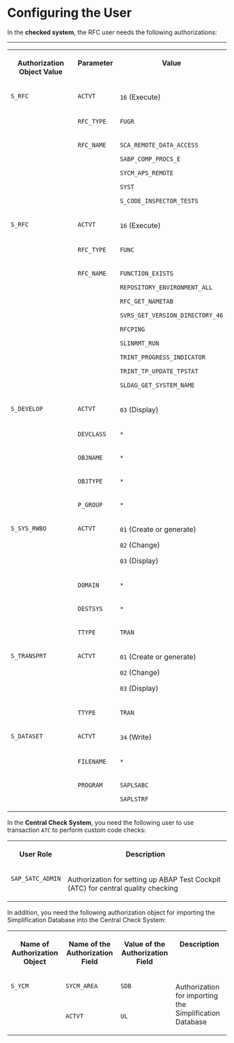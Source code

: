 <!-- loioe1605a17fb7b4e8b851da8f000f5a30c -->

# Configuring the User



In the **checked system**, the RFC user needs the following authorizations:

****


<table>
<tr>
<th valign="top">

Authorization Object Value



</th>
<th valign="top">

Parameter



</th>
<th valign="top">

Value



</th>
</tr>
<tr>
<td valign="top" rowspan="3">

`S_RFC`



</td>
<td valign="top">

`ACTVT`



</td>
<td valign="top">

`16` \(Execute\)



</td>
</tr>
<tr>
<td valign="top">

`RFC_TYPE`



</td>
<td valign="top">

`FUGR`



</td>
</tr>
<tr>
<td valign="top">

`RFC_NAME`



</td>
<td valign="top">

`SCA_REMOTE_DATA_ACCESS`

`SABP_COMP_PROCS_E`

`SYCM_APS_REMOTE`

`SYST`

`S_CODE_INSPECTOR_TESTS`



</td>
</tr>
<tr>
<td valign="top" rowspan="3">

`S_RFC`



</td>
<td valign="top">

`ACTVT`



</td>
<td valign="top">

`16` \(Execute\)



</td>
</tr>
<tr>
<td valign="top">

`RFC_TYPE`



</td>
<td valign="top">

`FUNC`



</td>
</tr>
<tr>
<td valign="top">

`RFC_NAME`



</td>
<td valign="top">

`FUNCTION_EXISTS`

`REPOSITORY_ENVIRONMENT_ALL`

`RFC_GET_NAMETAB`

`SVRS_GET_VERSION_DIRECTORY_46`

`RFCPING`

`SLINRMT_RUN`

`TRINT_PROGRESS_INDICATOR`

`TRINT_TP_UPDATE_TPSTAT`

`SLDAG_GET_SYSTEM_NAME`



</td>
</tr>
<tr>
<td valign="top" rowspan="5">

`S_DEVELOP`



</td>
<td valign="top">

`ACTVT`



</td>
<td valign="top">

`03` \(Display\)



</td>
</tr>
<tr>
<td valign="top">

`DEVCLASS`



</td>
<td valign="top">

`*`



</td>
</tr>
<tr>
<td valign="top">

`OBJNAME`



</td>
<td valign="top">

`*`



</td>
</tr>
<tr>
<td valign="top">

`OBJTYPE`



</td>
<td valign="top">

`*`



</td>
</tr>
<tr>
<td valign="top">

`P_GROUP`



</td>
<td valign="top">

`*`



</td>
</tr>
<tr>
<td valign="top" rowspan="4">

`S_SYS_RWBO`



</td>
<td valign="top">

`ACTVT`



</td>
<td valign="top">

`01` \(Create or generate\)

`02` \(Change\)

`03` \(Display\)



</td>
</tr>
<tr>
<td valign="top">

`DOMAIN`



</td>
<td valign="top">

`*`



</td>
</tr>
<tr>
<td valign="top">

`DESTSYS`



</td>
<td valign="top">

`*`



</td>
</tr>
<tr>
<td valign="top">

`TTYPE`



</td>
<td valign="top">

`TRAN`



</td>
</tr>
<tr>
<td valign="top" rowspan="2">

`S_TRANSPRT`



</td>
<td valign="top">

`ACTVT`



</td>
<td valign="top">

`01` \(Create or generate\)

`02` \(Change\)

`03` \(Display\)



</td>
</tr>
<tr>
<td valign="top">

`TTYPE`



</td>
<td valign="top">

`TRAN`



</td>
</tr>
<tr>
<td valign="top" rowspan="3">

`S_DATASET`



</td>
<td valign="top">

`ACTVT`



</td>
<td valign="top">

`34` \(Write\)



</td>
</tr>
<tr>
<td valign="top">

`FILENAME`



</td>
<td valign="top">

`*`



</td>
</tr>
<tr>
<td valign="top">

`PROGRAM`



</td>
<td valign="top">

`SAPLSABC`

`SAPLSTRF`



</td>
</tr>
</table>



In the **Central Check System**, you need the following user to use transaction `ATC` to perform custom code checks:


<table>
<tr>
<th valign="top">

User Role



</th>
<th valign="top">

Description



</th>
</tr>
<tr>
<td valign="top">

`SAP_SATC_ADMIN` 



</td>
<td valign="top">

Authorization for setting up ABAP Test Cockpit \(ATC\) for central quality checking



</td>
</tr>
</table>

In addition, you need the following authorization object for importing the Simplification Database into the Central Check System:


<table>
<tr>
<th valign="top">

Name of Authorization Object



</th>
<th valign="top">

Name of the Authorization Field



</th>
<th valign="top">

Value of the Authorization Field



</th>
<th valign="top">

Description



</th>
</tr>
<tr>
<td valign="top" rowspan="2">

`S_YCM` 



</td>
<td valign="top">

`SYCM_AREA` 



</td>
<td valign="top">

`SDB` 



</td>
<td valign="top" rowspan="2">

Authorization for importing the Simplification Database



</td>
</tr>
<tr>
<td valign="top">

`ACTVT` 



</td>
<td valign="top">

`UL` 



</td>
</tr>
</table>

